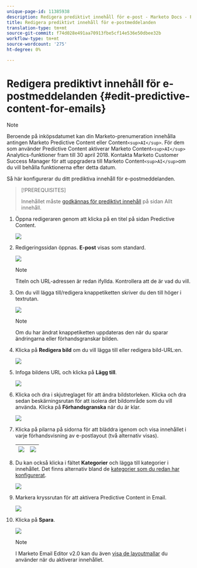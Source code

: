 ```yaml
---
unique-page-id: 11385938
description: Redigera prediktivt innehåll för e-post - Marketo Docs - Produktdokumentation
title: Redigera prediktivt innehåll för e-postmeddelanden
translation-type: tm+mt
source-git-commit: f74d028e491aa70913fbe5cf14e536e50dbee32b
workflow-type: tm+mt
source-wordcount: '275'
ht-degree: 0%

---
```



# Redigera prediktivt innehåll för e-postmeddelanden {#edit-predictive-content-for-emails}

>[!NOTE]
>
>Beroende på inköpsdatumet kan din Marketo-prenumeration innehålla antingen Marketo Predictive Content eller Content`<sup>AI</sup>`. För dem som använder Predictive Content aktiverar Marketo Content`<sup>AI</sup>` Analytics-funktioner fram till 30 april 2018. Kontakta Marketo Customer Success Manager för att uppgradera till Marketo Content`<sup>AI</sup>`om du vill behålla funktionerna efter detta datum.

Så här konfigurerar du ditt prediktiva innehåll för e-postmeddelanden.

>[!PREREQUISITES]
>
>Innehållet måste [godkännas för prediktivt innehåll](/help/marketo/product-docs/predictive-content/working-with-all-content/approve-a-title-for-predictive-content.md) på sidan Allt innehåll.

1. Öppna redigeraren genom att klicka på en titel på sidan Predictive Content.

   ![](assets/image2017-10-3-9-3a30-3a25.png)

1. Redigeringssidan öppnas. **E-post** visas som standard.

   ![](assets/image2017-10-3-9-3a31-3a18.png)

   >[!NOTE]
   >
   >Titeln och URL-adressen är redan ifyllda. Kontrollera att de är vad du vill.

1. Om du vill lägga till/redigera knappetiketten skriver du den till höger i textrutan.

   ![](assets/image2017-10-3-9-3a32-3a18.png)

   >[!NOTE]
   >
   >Om du har ändrat knappetiketten uppdateras den när du sparar ändringarna eller förhandsgranskar bilden.

1. Klicka på **Redigera bild** om du vill lägga till eller redigera bild-URL:en.

   ![](assets/image2017-10-3-9-3a33-3a11.png)

1. Infoga bildens URL och klicka på **Lägg till**.

   ![](assets/five.png)

1. Klicka och dra i skjutreglaget för att ändra bildstorleken. Klicka och dra sedan beskärningsrutan för att isolera det bildområde som du vill använda. Klicka på **Förhandsgranska** när du är klar.

   ![](assets/six.png)

1. Klicka på pilarna på sidorna för att bläddra igenom och visa innehållet i varje förhandsvisning av e-postlayout (två alternativ visas).

   | ![](assets/sevena.png) | ![](assets/sevenb.png) |
   |---|---|

1. Du kan också klicka i fältet **Kategorier** och lägga till kategorier i innehållet. Det finns alternativ bland de [kategorier som du redan har konfigurerat](/help/marketo/product-docs/predictive-content/getting-started/set-up-categories.md).

   ![](assets/eight.png)

1. Markera kryssrutan för att aktivera Predictive Content in Email.

   ![](assets/nine.png)

1. Klicka på **Spara**.

   ![](assets/save.png)

   >[!NOTE]
   >
   >I Marketo Email Editor v2.0 kan du även [visa de layoutmallar](/help/marketo/product-docs/predictive-content/enabling-predictive-content/enable-predictive-content-in-emails.md) du använder när du aktiverar innehållet.
